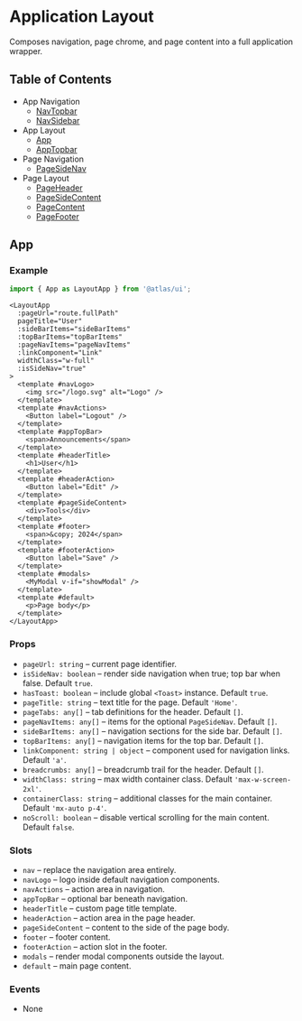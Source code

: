 # Application Layout

Composes navigation, page chrome, and page content into a full application wrapper.

## Table of Contents

- App Navigation
  - [NavTopbar](application/nav-topbar.md)
  - [NavSidebar](application/nav-sidebar.md)
- App Layout
  - [App](#app)
  - [AppTopbar](application/app-topbar.md)
- Page Navigation
  - [PageSideNav](application/page-side-nav.md)
- Page Layout
  - [PageHeader](application/page-header.md)
  - [PageSideContent](application/page-side-content.md)
  - [PageContent](application/page-content.md)
  - [PageFooter](application/page-footer.md)

## App

### Example
```ts
import { App as LayoutApp } from '@atlas/ui';
```

```vue
<LayoutApp
  :pageUrl="route.fullPath"
  pageTitle="User"
  :sideBarItems="sideBarItems"
  :topBarItems="topBarItems"
  :pageNavItems="pageNavItems"
  :linkComponent="Link"
  widthClass="w-full"
  :isSideNav="true"
>
  <template #navLogo>
    <img src="/logo.svg" alt="Logo" />
  </template>
  <template #navActions>
    <Button label="Logout" />
  </template>
  <template #appTopBar>
    <span>Announcements</span>
  </template>
  <template #headerTitle>
    <h1>User</h1>
  </template>
  <template #headerAction>
    <Button label="Edit" />
  </template>
  <template #pageSideContent>
    <div>Tools</div>
  </template>
  <template #footer>
    <span>&copy; 2024</span>
  </template>
  <template #footerAction>
    <Button label="Save" />
  </template>
  <template #modals>
    <MyModal v-if="showModal" />
  </template>
  <template #default>
    <p>Page body</p>
  </template>
</LayoutApp>
```

### Props
- `pageUrl: string` – current page identifier.
- `isSideNav: boolean` – render side navigation when true; top bar when false. Default `true`.
- `hasToast: boolean` – include global `<Toast>` instance. Default `true`.
- `pageTitle: string` – text title for the page. Default `'Home'`.
- `pageTabs: any[]` – tab definitions for the header. Default `[]`.
- `pageNavItems: any[]` – items for the optional `PageSideNav`. Default `[]`.
- `sideBarItems: any[]` – navigation sections for the side bar. Default `[]`.
- `topBarItems: any[]` – navigation items for the top bar. Default `[]`.
- `linkComponent: string | object` – component used for navigation links. Default `'a'`.
- `breadcrumbs: any[]` – breadcrumb trail for the header. Default `[]`.
- `widthClass: string` – max width container class. Default `'max-w-screen-2xl'`.
- `containerClass: string` – additional classes for the main container. Default `'mx-auto p-4'`.
- `noScroll: boolean` – disable vertical scrolling for the main content. Default `false`.

### Slots
- `nav` – replace the navigation area entirely.
- `navLogo` – logo inside default navigation components.
- `navActions` – action area in navigation.
- `appTopBar` – optional bar beneath navigation.
- `headerTitle` – custom page title template.
- `headerAction` – action area in the page header.
- `pageSideContent` – content to the side of the page body.
- `footer` – footer content.
- `footerAction` – action slot in the footer.
- `modals` – render modal components outside the layout.
- `default` – main page content.

### Events
- None
